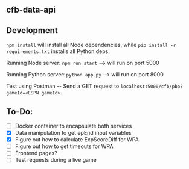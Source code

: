 cfb-data-api
---

## Development

`npm install` will install all Node dependencies, while `pip install -r requirements.txt` installs all Python deps.

Running Node server: `npm run start` --> will run on port 5000

Running Python server: `python app.py` --> will run on port 8000

Test using Postman -- Send a GET request to `localhost:5000/cfb/pbp?gameId=<ESPN gameId>`.

## To-Do:

- [ ] Docker container to encapsulate both services
- [X] Data manipulation to get epEnd input variables
- [X] Figure out how to calculate ExpScoreDiff for WPA
- [ ] Figure out how to get timeouts for WPA
- [ ] Frontend pages?
- [ ] Test requests during a live game
